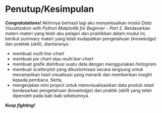 # Penutup/Kesimpulan

**_Congratulations!_** Akhirnya berhasil lagi aku menyelesaikan modul _Data Visualization with Python Matplotlib for Beginner - Part 2_. Berdasarkan materi-materi yang telah aku pelajari dan praktikkan dalam modul ini, berikut summary materi yang telah kudapatkan pengetahuan (_knowledge_) dan praktek (_skill_), diantaranya :

- membuat _multi line-chart_
- membuat _pie chart_ atau _multi bar-chart_
- membuat grafik distribusi suatu data dengan menggunakan _histogram_.
- membuat _scatterplot_ yang dikustomisasi secara langsung untuk menampilkan hasil visualisasi yang menarik dan memberikan _insight_ kepada pembaca. Serta,
- mengerjakan _mini project_ untuk memvisualisasikan data produk retail berdasarkan pengetahuan (_knowledge_) dan praktik (_skill_) yang telah diperoleh pada bab-bab sebelumnya.

**_Keep fighting!_**
